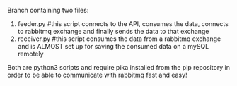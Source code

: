 Branch containing two files:
1) feeder.py #this script connects to the API, consumes the data, connects to rabbitmq exchange and finally sends the data to that exchange
2) receiver.py #this script consumes the data from a rabbitmq exchange and is ALMOST set up for saving the consumed data on a mySQL remotely

Both are python3 scripts and require pika installed from the pip repository in order to be able to communicate with rabbitmq fast and easy!


